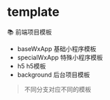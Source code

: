 # template
:books:  前端项目模板



* baseWxApp 基础小程序模板
* specialWxApp 特殊小程序模板
* h5 h5模板
* background 后台项目模板




> 不同分支对应不同的模板